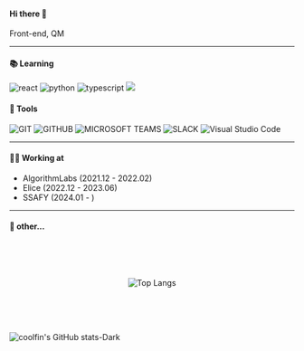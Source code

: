#### Hi there 👋

Front-end, QM

--- 
#### 📚 Learning 
![react](https://img.shields.io/badge/React-61DAFB?style=for-the-badge&logo=React&logoColor=white)
![python](https://img.shields.io/badge/Python-3776AB?style=for-the-badge&logo=Python&logoColor=white)
![typescript](https://img.shields.io/badge/Typescript-3178C6?style=for-the-badge&logo=Typescript&logoColor=white)
<img src="https://img.shields.io/badge/Tailwind CSS-06B6D4?style=for-the-badge&logo=Tailwind CSS&logoColor=white"/>

#### 👾 Tools
![GIT](https://img.shields.io/badge/Git-F05032?style=for-the-badge&logo=React&logoColor=white)
![GITHUB](https://img.shields.io/badge/Github-181717?style=for-the-badge&logo=React&logoColor=white) 
![MICROSOFT TEAMS](https://img.shields.io/badge/microsoftteams-6264A7?style=for-the-badge&logo=React&logoColor=white) 
![SLACK](https://img.shields.io/badge/slack-4A154B?style=for-the-badge&logo=React&logoColor=white) 
![Visual Studio Code](https://img.shields.io/badge/Visual%20Studio%20Code-007ACC.svg?&style=for-the-badge&logo=Visual%20Studio%20Code&logoColor=white)

--- 

#### 💪🏽 Working at
* AlgorithmLabs (2021.12 - 2022.02)
* Elice (2022.12 - 2023.06)
* SSAFY (2024.01 - )

---

#### 🤔 other...
<div style="display:flex; align-items:center; justify-content:center; padding: 10% 0">
<!-- 
<div style="display:flex; align-items:center; padding: 0 24px">

![Solved.ac Profile](https://mazassumnida.wtf/api/v2/generate_badge?boj=sorlti6952)

</div> -->

![Top Langs](https://github-readme-stats.vercel.app/api/top-langs/?username=8ark-dev)  

</div>

![coolfin's GitHub stats-Dark](https://github-readme-stats.vercel.app/api?username=8ark-dev&show_icons=true&theme=dark#gh-dark-mode-only)




<!--
**8ark-dev/8ark-dev** is a ✨ _special_ ✨ repository because its `README.md` (this file) appears on your GitHub profile.

Here are some ideas to get you started:

- 🔭 I’m currently working on ...
- 🌱 I’m currently learning ...
- 👯 I’m looking to collaborate on ...
- 🤔 I’m looking for help with ...
- 💬 Ask me about ...
- 📫 How to reach me: ...
- 😄 Pronouns: ...
- ⚡ Fun fact: ...
-->
